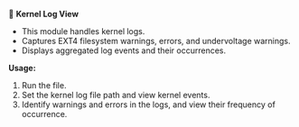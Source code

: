 🐧 **Kernel Log View**

- This module handles kernel logs.
- Captures EXT4 filesystem warnings, errors, and undervoltage warnings.
- Displays aggregated log events and their occurrences.

**Usage:**
1. Run the file.
2. Set the kernel log file path and view kernel events.
3. Identify warnings and errors in the logs, and view their frequency of occurrence.
